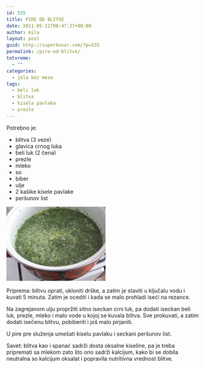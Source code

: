 ```yaml
---
id: 535
title: PIRE OD BLITVE
date: 2011-05-11T08:47:27+00:00
author: mila
layout: post
guid: http://superkuvar.com/?p=535
permalink: /pire-od-blitve/
totvreme:
  - ""
categories:
  - jela bez mesa
tags:
  - beli luk
  - blitva
  - kisela pavlaka
  - prezle
---
```

Potrebno je:

  * blitva (3 veze)
  * glavica crnog luka
  * beli luk (2 čena)
  * prezle
  * mleko
  * so
  * biber
  * ulje
  * 2 kašike kisele pavlake
  * peršunov list

<img class="alignnone size-full wp-image-685" title="pireodblitve" src="/wp-content/uploads/2011/05/pireodblitve.jpg" alt="" width="259" height="194" /> 

Priprema: blitvu oprati, ukloniti drške, a zatim je staviti u ključalu vodu i kuvati 5 minuta. Zatim je ocediti i kada se malo prohladi iseći na rezance.

Na zagrejanom ulju propržiti sitno iseckan crni luk, pa dodati iseckan beli luk, prezle, mleko i malo vode u kojoj se kuvala blitva. Sve prokuvati, a zatim dodati isečenu blitvu, pobiberiti i još malo pirjaniti.

U pire pre služenja umešati kiselu pavlaku i seckani peršunov list.

Savet: blitva kao i spanać sadrži dosta oksalne kiseline, pa je treba pripremati sa mlekom zato što ono sadrži kalcijum, kako bi se dobila neutralna so kalcijum oksalat i popravila nutritivna vrednost blitve.